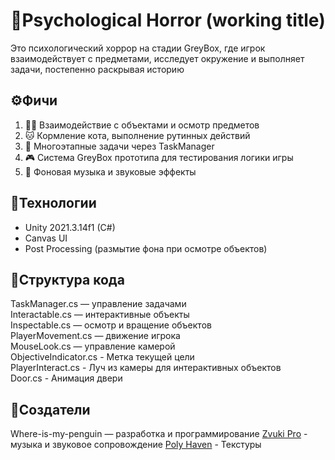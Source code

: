 # 🧠Psychological Horror (working title) 
Это психологический хоррор на стадии GreyBox, где игрок взаимодействует с предметами, исследует окружение и выполняет задачи, постепенно раскрывая историю  

## ⚙️Фичи
1. 🕵️‍♂️ Взаимодействие с объектами и осмотр предметов  
2. 🐱 Кормление кота, выполнение рутинных действий  
3. 🔄 Многоэтапные задачи через TaskManager  
4. 🎮 Система GreyBox прототипа для тестирования логики игры  
5. 🎵 Фоновая музыка и звуковые эффекты  

## 🧰Технологии
- Unity 2021.3.14f1 (C#)  
- Canvas UI  
- Post Processing (размытие фона при осмотре объектов)  

## 📂Структура кода
TaskManager.cs — управление задачами  
Interactable.cs — интерактивные объекты  
Inspectable.cs — осмотр и вращение объектов  
PlayerMovement.cs — движение игрока  
MouseLook.cs — управление камерой  
ObjectiveIndicator.cs - Метка текущей цели  
PlayerInteract.cs - Луч из камеры для интерактивных объектов  
Door.cs - Анимация двери 

## 👤Создатели
Where-is-my-penguin — разработка и программирование
[Zvuki Pro](https://zvukipro.com/) - музыка и звуковое сопровождение
[Poly Haven](https://polyhaven.com/textures) - Текстуры
